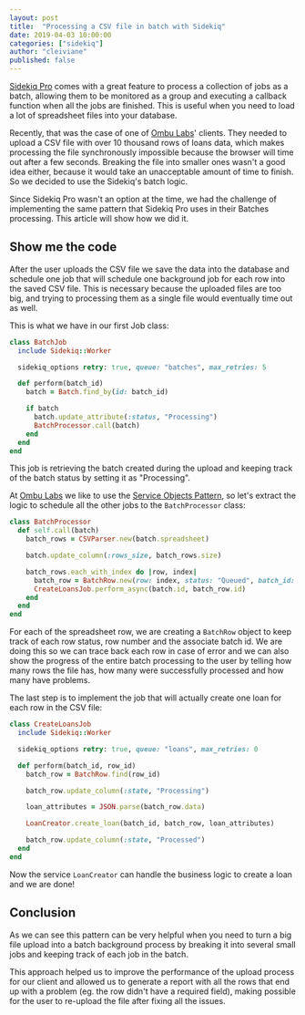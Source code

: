 ```yaml
---
layout: post
title:  "Processing a CSV file in batch with Sidekiq"
date: 2019-04-03 10:00:00
categories: ["sidekiq"]
author: "cleiviane"
published: false
---
```


[Sidekiq Pro](https://sidekiq.org/products/pro.html) comes with a great feature to process a collection of jobs as a batch, allowing them to be monitored as a group and executing a callback function when all the jobs are finished. This is useful when you need to load a lot of spreadsheet files into your database.  

Recently, that was the case of one of [Ombu Labs](http://ombulabs.com)' clients. They needed to upload a CSV file with over 10 thousand rows of loans data, which makes processing the file synchronously impossible because the browser will time out after a few seconds. Breaking the file into smaller ones wasn't a good idea either, because it would take an unacceptable amount of time to finish. So we decided to use the Sidekiq's batch logic.

Since Sidekiq Pro wasn't an option at the time, we had the challenge of implementing the same pattern that Sidekiq Pro uses in their Batches processing. This article will show how we did it.

<!--more-->

## Show me the code

After the user uploads the CSV file we save the data into the database and schedule one job that will schedule one background job for each row into the saved CSV file. This is necessary because the uploaded files are too big, and trying to processing them as a single file would eventually time out as well.

This is what we have in our first Job class:

```ruby
class BatchJob
  include Sidekiq::Worker

  sidekiq_options retry: true, queue: "batches", max_retries: 5

  def perform(batch_id)
    batch = Batch.find_by(id: batch_id)

    if batch
      batch.update_attribute(:status, "Processing")
      BatchProcessor.call(batch)
    end
  end
end
```

This job is retrieving the batch created during the upload and keeping track of the batch status by setting it as "Processing".

At [Ombu Labs](https://www.ombulabs.com/) we like to use the [Service Objects Pattern](https://www.toptal.com/ruby-on-rails/rails-service-objects-tutorial), so let's extract the logic to schedule all the other jobs to the `BatchProcessor` class:

```ruby
class BatchProcessor
  def self.call(batch)
    batch_rows = CSVParser.new(batch.spreadsheet)

    batch.update_column(:rows_size, batch_rows.size)

    batch_rows.each_with_index do |row, index|
      batch_row = BatchRow.new(row: index, status: "Queued", batch_id: batch.id)
      CreateLoansJob.perform_async(batch.id, batch_row.id)
    end
  end
end
```

For each of the spreadsheet row, we are creating a `BatchRow` object to keep track of each row status, row number and the associate batch id. We are doing this so we can trace back each row in case of error and we can also show the progress of the entire batch processing to the user by telling how many rows the file has, how many were successfully processed and how many have problems.

The last step is to implement the job that will actually create one loan for each row in the CSV file:

```ruby
class CreateLoansJob
  include Sidekiq::Worker

  sidekiq_options retry: true, queue: "loans", max_retries: 0

  def perform(batch_id, row_id)
    batch_row = BatchRow.find(row_id)

    batch_row.update_column(:state, "Processing")

    loan_attributes = JSON.parse(batch_row.data)

    LoanCreator.create_loan(batch_id, batch_row, loan_attributes)

    batch_row.update_column(:state, "Processed")
  end
end
```

Now the service `LoanCreator` can handle the business logic to create a loan and we are done!

## Conclusion

As we can see this pattern can be very helpful when you need to turn a big file upload into a batch background process by breaking it into several small jobs and keeping track of each job in the batch.

This approach helped us to improve the performance of the upload process for our client and allowed us to generate a report with all the rows that end up with a problem (eg. the row didn't have a required field), making possible for the user to re-upload the file after fixing all the issues.
